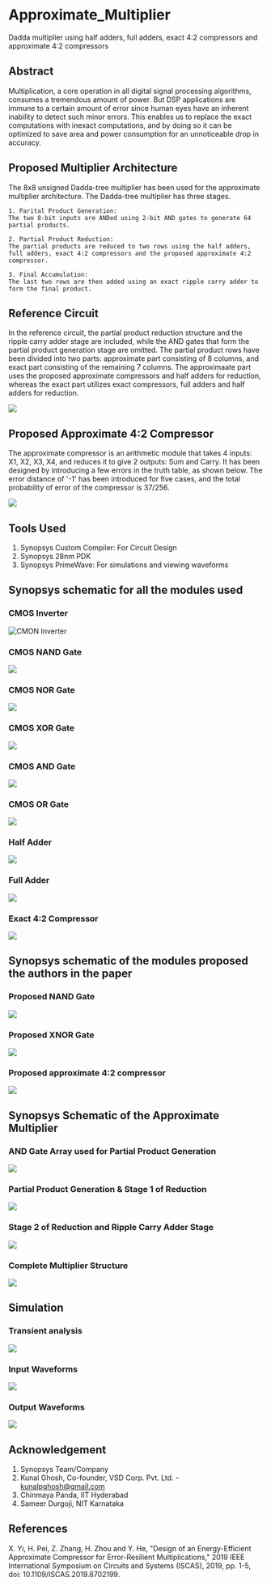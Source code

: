 # Approximate_Multiplier
Dadda multiplier using half adders, full adders, exact 4:2 compressors and approximate 4:2 compressors

## Abstract
Multiplication, a core operation in all digital signal processing algorithms, consumes a tremendous amount of power. But DSP applications are immune to a certain amount of error since human eyes have an inherent inability to detect such minor errors. This enables us to replace the exact computations with inexact computations, and by doing so it can be optimized to save area and power consumption for an unnoticeable drop in accuracy.

## Proposed Multiplier Architecture
The 8x8 unsigned Dadda-tree multiplier has been used for the approximate multiplier architecture. The Dadda-tree multiplier has three stages.
```
1. Parital Product Generation:
The two 8-bit inputs are ANDed using 2-bit AND gates to generate 64 partial products.

2. Partial Product Reduction:
The partial products are reduced to two rows using the half adders, full adders, exact 4:2 compressors and the proposed approximate 4:2 compressor.

3. Final Accumulation:
The last two rows are then added using an exact ripple carry adder to form the final product.
```
## Reference Circuit
In the reference circuit, the partial product reduction structure and the ripple carry adder stage are included, while the AND gates that form the partial product generation stage are omitted. The partial product rows have been divided into two parts: approximate part consisting of 8 columns, and exact part consisting of the remaining 7 columns. The approximaate part uses the proposed approximate compressors and half adders for reduction, whereas the exact part utilizes exact compressors, full adders and half adders for reduction.

![](https://github.com/vicky089f/Approximate_Multiplier/blob/main/Images/Xilin_Architecture.png)

## Proposed Approximate 4:2 Compressor
The approximate compressor is an arithmetic module that takes 4 inputs: X1, X2, X3, X4, and reduces it to give 2 outputs: Sum and Carry. It has been designed by introducing a few errors in the truth table, as shown below. The error distance of '-1' has been introduced for five cases, and the total probability of error of the compressor is 37/256.

![](https://github.com/vicky089f/Approximate_Multiplier/blob/main/Images/Approximate%20Compressor%20TT.png)

## Tools Used
1. Synopsys Custom Compiler: For Circuit Design
2. Synopsys 28nm PDK
3. Synopsys PrimeWave: For simulations and viewing waveforms

## Synopsys schematic for all the modules used
### CMOS Inverter
![CMON Inverter](https://github.com/vicky089f/Approximate_Multiplier/blob/main/Images/CMOS%20Inverter.png)

### CMOS NAND Gate
![](https://github.com/vicky089f/Approximate_Multiplier/blob/main/Images/CMOS%20NAND.png)

### CMOS NOR Gate
![](https://github.com/vicky089f/Approximate_Multiplier/blob/main/Images/CMOS%20NOR.png)

### CMOS XOR Gate
![](https://github.com/vicky089f/Approximate_Multiplier/blob/main/Images/CMOS%20XOR.png)

### CMOS AND Gate
![](https://github.com/vicky089f/Approximate_Multiplier/blob/main/Images/CMOS%20AND.png)

### CMOS OR Gate
![](https://github.com/vicky089f/Approximate_Multiplier/blob/main/Images/CMOS%20OR.png)

### Half Adder
![](https://github.com/vicky089f/Approximate_Multiplier/blob/main/Images/Half%20Adder.png)

### Full Adder
![](https://github.com/vicky089f/Approximate_Multiplier/blob/main/Images/Full%20Adder.png)

### Exact 4:2 Compressor
![](https://github.com/vicky089f/Approximate_Multiplier/blob/main/Images/Exact%20Compressor.png)

## Synopsys schematic of the modules proposed the authors in the paper

### Proposed NAND Gate
![](https://github.com/vicky089f/Approximate_Multiplier/blob/main/Images/Xilin%20NAND.png)

### Proposed XNOR Gate
![](https://github.com/vicky089f/Approximate_Multiplier/blob/main/Images/Xilin%20XNOR.png)

### Proposed approximate 4:2 compressor
![](https://github.com/vicky089f/Approximate_Multiplier/blob/main/Images/Xilin%20Approximate%20Compressor.png)

## Synopsys Schematic of the Approximate Multiplier
### AND Gate Array used for Partial Product Generation
![](https://github.com/vicky089f/Approximate_Multiplier/blob/main/Images/AND%20Gate%20Array.png)

### Partial Product Generation & Stage 1 of Reduction
![](https://github.com/vicky089f/Approximate_Multiplier/blob/main/Images/Stage%201.png)

### Stage 2 of Reduction and Ripple Carry Adder Stage
![](https://github.com/vicky089f/Approximate_Multiplier/blob/main/Images/Stage%202.png)

### Complete Multiplier Structure
![](https://github.com/vicky089f/Approximate_Multiplier/blob/main/Images/Xilin%20Multiplier%20Architecture.png)

## Simulation
### Transient analysis
![](https://github.com/vicky089f/Approximate_Multiplier/blob/main/Images/Simulation.png)

### Input Waveforms
![](https://github.com/vicky089f/Approximate_Multiplier/blob/main/Images/Input%20Waveforms.png)

### Output Waveforms
![](https://github.com/vicky089f/Approximate_Multiplier/blob/main/Images/Output%20Waveforms.png)

## Acknowledgement
1. Synopsys Team/Company
2. Kunal Ghosh, Co-founder, VSD Corp. Pvt. Ltd. - kunalpghosh@gmail.com
3. Chinmaya Panda, IIT Hyderabad
4. Sameer Durgoji, NIT Karnataka

## References
X. Yi, H. Pei, Z. Zhang, H. Zhou and Y. He, "Design of an Energy-Efficient Approximate Compressor for Error-Resilient Multiplications," 2019 IEEE International Symposium on Circuits and Systems (ISCAS), 2019, pp. 1-5, doi: 10.1109/ISCAS.2019.8702199.
